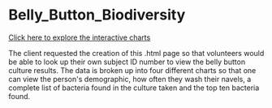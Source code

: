 # Belly_Button_Biodiversity

<a href = "https://hopeakrout.github.io/Belly_Button_Biodiversity/" target = "_self">Click here to explore the interactive charts</a>

The client requested the creation of this .html page so that volunteers would be able to look up their own subject ID number to view the belly button culture results.  The data is broken up into four different charts so that one can view the person's demographic, how often they wash their navels, a complete list of bacteria found in the culture taken and the top ten bacteria found.


